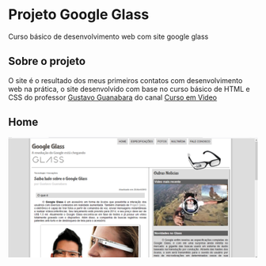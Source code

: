 # Projeto Google Glass
Curso básico de desenvolvimento web com site google glass

## Sobre o projeto
O site é o resultado dos meus primeiros contatos com desenvolvimento web na prática, o site desenvolvido com base no curso básico
de HTML e CSS do professor [Gustavo Guanabara](https://github.com/gustavoguanabara) do canal [Curso em Video](https://www.youtube.com/playlist?list=PLHz_AreHm4dlAnJ_jJtV29RFxnPHDuk9o)

## Home
![telahome](https://github.com/lucavini/Projeto-google-glass/blob/master/_imagens/home.png)
